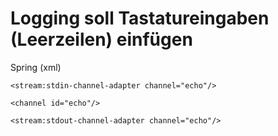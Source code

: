 Logging soll Tastatureingaben (Leerzeilen) einfügen
===================================================

Spring (xml)

```
<stream:stdin-channel-adapter channel="echo"/>

<channel id="echo"/>

<stream:stdout-channel-adapter channel="echo"/>
```
